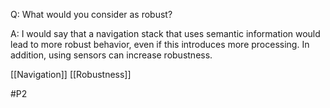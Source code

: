 Q: What would you consider as robust?

A: I would say that a navigation stack that uses semantic information would lead to more robust behavior, even if this introduces more processing. In addition, using sensors can increase robustness.

[[Navigation]]
[[Robustness]]

#P2 
